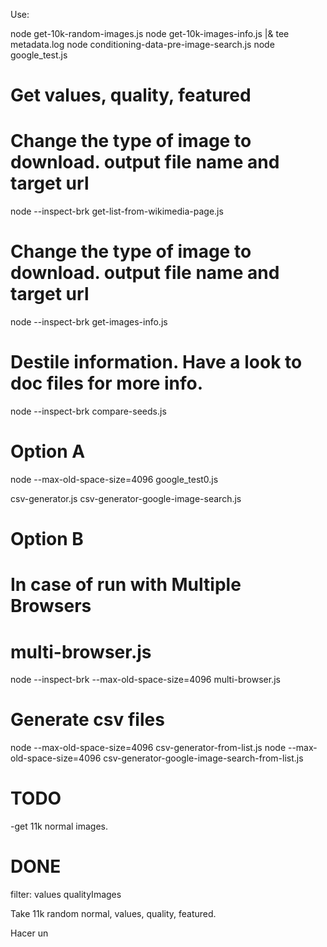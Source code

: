 Use:

node get-10k-random-images.js
node get-10k-images-info.js |& tee metadata.log
node conditioning-data-pre-image-search.js
node google_test.js

# Get values, quality, featured

# Change the type of image to download. output file name and target url
node --inspect-brk get-list-from-wikimedia-page.js
# Change the type of image to download. output file name and target url
node --inspect-brk get-images-info.js
# Destile information. Have a look to doc files for more info.
node --inspect-brk compare-seeds.js

# Option A
node --max-old-space-size=4096 google_test0.js

csv-generator.js
csv-generator-google-image-search.js


# Option B
# In case of run with Multiple Browsers
# multi-browser.js
node --inspect-brk  --max-old-space-size=4096 multi-browser.js

# Generate csv files
node --max-old-space-size=4096 csv-generator-from-list.js
node --max-old-space-size=4096 csv-generator-google-image-search-from-list.js

# TODO

-get 11k normal images.

# DONE
filter:
  values
  qualityImages

Take 11k random normal, values, quality, featured.

Hacer un
